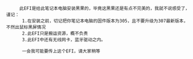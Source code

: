          此EFI是给此笔记本电脑安装黑果的，毕竟这黑果还是有点不完美的，我就不说感受了，谨记：
          1.在安装之前，切记把你笔记本电脑的固件版本为305，且不要升级为307最新版本，不然出鼠标黑屏情况
          2.此EFI只是搬运资源，概不负责
          3.此EFI中还有无线网卡，蓝牙驱动之内。
          
          一会我可能要传上这个EFI，请大家稍等
